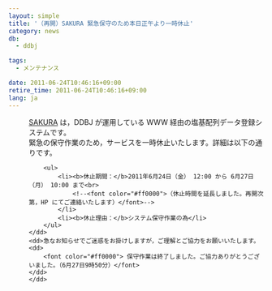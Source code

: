 ```yaml
---
layout: simple
title: '（再開）SAKURA 緊急保守のため本日正午より一時休止'
category: news
db:
  - ddbj

tags:
  - メンテナンス

date: 2011-06-24T10:46:16+09:00
retire_time: 2011-06-24T10:46:16+09:00
lang: ja
---
```


<html>

<dl>
    <dd><a href="http://sakura.ddbj.nig.ac.jp/top-j.html" target="_blank">SAKURA</a> は，DDBJ が運用している WWW 経由の塩基配列データ登録システムです。<br>緊急の保守作業のため，サービスを一時休止いたします。詳細は以下の通りです。<br></dd>
    <dd>

        <ul>
            <li><b>休止期間：</b>2011年6月24日（金） 12:00 から 6月27日（月） 10:00 まで<br>
                <!--<font color="#ff0000">（休止時間を延長しました。再開次第，HP にてご連絡いたします）</font>-->
            </li>
            <li><b>休止理由：</b>システム保守作業の為</li>
        </ul>
    </dd>
    <dd>急なお知らせでご迷惑をお掛けしますが，ご理解とご協力をお願いいたします。
    <dd>
        <font color="#ff0000"> 保守作業は終了しました。ご協力ありがとうございました。（6月27日9時50分）</font>
    </dd>
    </dd>
</dl>
</html>
